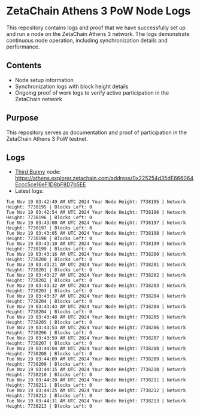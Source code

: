 # ZetaChain Athens 3 PoW Node Logs
This repository contains logs and proof that we have successfully set up and run a node on the ZetaChain Athens 3 network. The logs demonstrate continuous node operation, including synchronization details and performance.

## Contents
- Node setup information
- Synchronization logs with block height details
- Ongoing proof of work logs to verify active participation in the ZetaChain network

## Purpose
This repository serves as documentation and proof of participation in the ZetaChain Athens 3 PoW testnet.

## Logs

- [Third Bunny](https://thirdbunny.xyz/) node: https://athens.explorer.zetachain.com/address/0x225254d35dE666064Eccc5ce16eF1D8bF8D7b5EE
- Latest logs:
```
Tue Nov 19 03:42:49 AM UTC 2024 Your Node Height: 7738195 | Network Height: 7738195 | Blocks Left: 0
Tue Nov 19 03:42:54 AM UTC 2024 Your Node Height: 7738196 | Network Height: 7738196 | Blocks Left: 0
Tue Nov 19 03:43:00 AM UTC 2024 Your Node Height: 7738197 | Network Height: 7738197 | Blocks Left: 0
Tue Nov 19 03:43:05 AM UTC 2024 Your Node Height: 7738198 | Network Height: 7738198 | Blocks Left: 0
Tue Nov 19 03:43:10 AM UTC 2024 Your Node Height: 7738199 | Network Height: 7738199 | Blocks Left: 0
Tue Nov 19 03:43:16 AM UTC 2024 Your Node Height: 7738200 | Network Height: 7738200 | Blocks Left: 0
Tue Nov 19 03:43:21 AM UTC 2024 Your Node Height: 7738201 | Network Height: 7738201 | Blocks Left: 0
Tue Nov 19 03:43:27 AM UTC 2024 Your Node Height: 7738202 | Network Height: 7738202 | Blocks Left: 0
Tue Nov 19 03:43:32 AM UTC 2024 Your Node Height: 7738203 | Network Height: 7738203 | Blocks Left: 0
Tue Nov 19 03:43:37 AM UTC 2024 Your Node Height: 7738204 | Network Height: 7738204 | Blocks Left: 0
Tue Nov 19 03:43:43 AM UTC 2024 Your Node Height: 7738204 | Network Height: 7738204 | Blocks Left: 0
Tue Nov 19 03:43:48 AM UTC 2024 Your Node Height: 7738205 | Network Height: 7738205 | Blocks Left: 0
Tue Nov 19 03:43:53 AM UTC 2024 Your Node Height: 7738206 | Network Height: 7738206 | Blocks Left: 0
Tue Nov 19 03:43:59 AM UTC 2024 Your Node Height: 7738207 | Network Height: 7738207 | Blocks Left: 0
Tue Nov 19 03:44:04 AM UTC 2024 Your Node Height: 7738208 | Network Height: 7738208 | Blocks Left: 0
Tue Nov 19 03:44:09 AM UTC 2024 Your Node Height: 7738209 | Network Height: 7738209 | Blocks Left: 0
Tue Nov 19 03:44:15 AM UTC 2024 Your Node Height: 7738210 | Network Height: 7738210 | Blocks Left: 0
Tue Nov 19 03:44:20 AM UTC 2024 Your Node Height: 7738211 | Network Height: 7738211 | Blocks Left: 0
Tue Nov 19 03:44:25 AM UTC 2024 Your Node Height: 7738212 | Network Height: 7738212 | Blocks Left: 0
Tue Nov 19 03:44:31 AM UTC 2024 Your Node Height: 7738213 | Network Height: 7738213 | Blocks Left: 0
```
